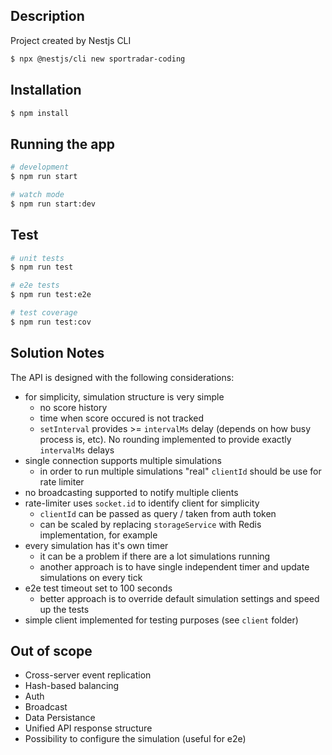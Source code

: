 ## Description

Project created by Nestjs CLI

```bash
$ npx @nestjs/cli new sportradar-coding
```

## Installation

```bash
$ npm install
```

## Running the app

```bash
# development
$ npm run start

# watch mode
$ npm run start:dev
```

## Test

```bash
# unit tests
$ npm run test

# e2e tests
$ npm run test:e2e

# test coverage
$ npm run test:cov
```

## Solution Notes

The API is designed with the following considerations:

- for simplicity, simulation structure is very simple
  - no score history
  - time when score occured is not tracked
  - `setInterval` provides >= `intervalMs` delay (depends on how busy process is, etc). No rounding implemented to provide exactly `intervalMs` delays
- single connection supports multiple simulations
  - in order to run multiple simulations "real" `clientId` should be use for rate limiter
- no broadcasting supported to notify multiple clients
- rate-limiter uses `socket.id` to identify client for simplicity
  - `clientId` can be passed as query / taken from auth token
  - can be scaled by replacing `storageService` with Redis implementation, for example
- every simulation has it's own timer
  - it can be a problem if there are a lot simulations running
  - another approach is to have single independent timer and update simulations on every tick
- e2e test timeout set to 100 seconds
  - better approach is to override default simulation settings and speed up the tests
- simple client implemented for testing purposes (see `client` folder)

## Out of scope

- Cross-server event replication
- Hash-based balancing
- Auth
- Broadcast
- Data Persistance
- Unified API response structure
- Possibility to configure the simulation (useful for e2e)
